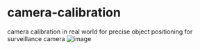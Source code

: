 # camera-calibration
camera calibration in real world for precise object positioning for surveillance camera 
![image](https://user-images.githubusercontent.com/90598253/183483120-3a79a758-06e0-4aa6-a478-07a76e15f7fd.png)
